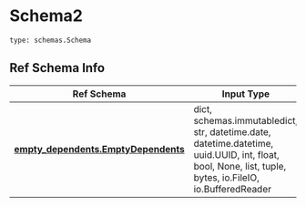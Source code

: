 # Schema2
```
type: schemas.Schema
```

## Ref Schema Info
Ref Schema | Input Type | Output Type
---------- | ---------- | -----------
[**empty_dependents.EmptyDependents**](../../../../../../../components/schema/empty_dependents.md) | dict, schemas.immutabledict, str, datetime.date, datetime.datetime, uuid.UUID, int, float, bool, None, list, tuple, bytes, io.FileIO, io.BufferedReader | schemas.immutabledict, str, float, int, bool, None, tuple, bytes, io.FileIO
